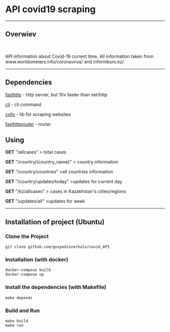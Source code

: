 <h1>API covid19 scraping</h1> <hr>
<h2>Overwiev</h2><br>
<p>API information about Covid-19 current time. All information taken from www.worldometers.info/coronavirus/ and informburo.kz/</p>
<hr>

<h2>Dependencies</h2>
<p><a href="github.com/valyala/fasthttp">fasthttp</a> - http server, but 10x faster than net/http</p>
<p><a href="github.com/urfave/cli">cli</a> - cli command</p>
<p><a href="github.com/gocolly/colly">colly</a> - lib for scraping websites</p>
<p><a href="fasthttprouter">fasthttprouter</a> -  router</p>
<h2>Using</h2>
<p><b>GET</b> "/allcases" > total cases</p>
<p><b>GET</b> "/country/{country_name}" > country information</p>
<p><b>GET</b> "/country/countries" >all countries information</p> 
<p><b>GET</b> "/country/updates/today" >updates for current day</p> 
<p><b>GET</b> "/kz/allcases" > cases in Kazakhstan's cities/regions</p> 

<p><b>GET</b> "/updates/all" >updates for week</p> <hr>
<h2>Installation of project (Ubuntu)</h2>
<h3>Clone the Project </h3>
<code>git clone github.com/gospodinzerkalo/covid_API</code>

<h3>Installation (with docker)</h3>
<code>docker-compose build</code><br>
<code>docker-compose up</code>

<h3>Install the dependencies (with Makefile)</h3>
<code>make depends</code>
<h3>Build and Run</h3>
<code>make build</code> <br>
<code>make run</code>
